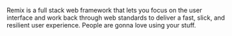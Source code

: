 Remix is a full stack web framework that lets you focus on the user interface and work back through web standards to deliver a fast, slick, and resilient user experience. People are gonna love using your stuff.
